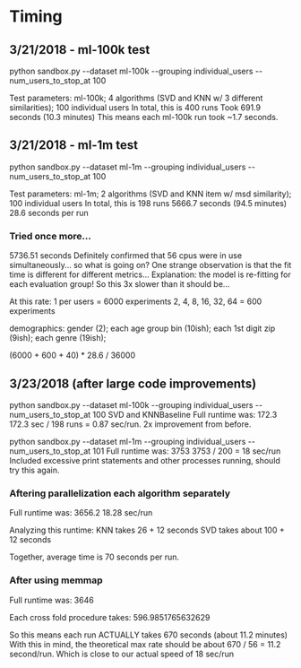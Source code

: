 # Timing

## 3/21/2018 - ml-100k test
python sandbox.py --dataset ml-100k --grouping individual_users --num_users_to_stop_at 100

Test parameters:
ml-100k; 4 algorithms (SVD and KNN w/ 3 different similarities); 100 individual users
In total, this is 400 runs
Took 691.9 seconds (10.3 minutes)
This means each ml-100k run took ~1.7 seconds.

## 3/21/2018 - ml-1m test
python sandbox.py --dataset ml-1m --grouping individual_users --num_users_to_stop_at 100

Test parameters:
ml-1m; 2 algorithms (SVD and KNN item w/ msd similarity); 100 individual users
In total, this is 198 runs
5666.7 seconds (94.5 minutes)
28.6 seconds per run

### Tried once more...
5736.51 seconds
Definitely confirmed that 56 cpus were in use simultaneously... so what is going on?
One strange observation is that the fit time is different for different metrics...
Explanation:  the model is re-fitting for each evaluation group! So this 3x slower than it should be...

At this rate:
1 per users = 6000 experiments
2, 4, 8, 16, 32, 64 = 600 experiments


demographics:
gender (2); each age group bin (10ish); each 1st digit zip (9ish); each genre (19ish);

(6000 + 600 + 40) * 28.6 / 36000


## 3/23/2018 (after large code improvements)
python sandbox.py --dataset ml-100k --grouping individual_users --num_users_to_stop_at 100
SVD and KNNBaseline
Full runtime was: 172.3
172.3 sec / 198 runs = 0.87 sec/run. 2x improvement from before.

python sandbox.py --dataset ml-1m --grouping individual_users --num_users_to_stop_at 101
Full runtime was: 3753
3753 / 200 = 18 sec/run
Included excessive print statements and other processes running, should try this again.

### Aftering parallelization each algorithm separately
Full runtime was: 3656.2
18.28 sec/run

Analyzing this runtime:
KNN takes 26 + 12 seconds
SVD takes about 100 + 12 seconds

Together, average time is 70 seconds per run.

### After using memmap
Full runtime was: 3646


Each cross fold procedure takes:
596.9851765632629

So this means each run ACTUALLY takes 670 seconds (about 11.2 minutes)
With this in mind, the theoretical max rate should be about
670 / 56 = 11.2 second/run. Which is close to our actual speed of 18 sec/run




